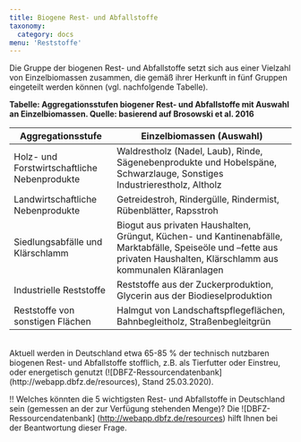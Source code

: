 ```yaml
---
title: Biogene Rest- und Abfallstoffe
taxonomy:
  category: docs
menu: 'Reststoffe'
---
```


Die Gruppe der biogenen Rest- und Abfallstoffe setzt sich aus einer Vielzahl von Einzelbiomassen zusammen, die gemäß ihrer Herkunft in fünf Gruppen eingeteilt werden können (vgl. nachfolgende Tabelle).

**Tabelle: Aggregationsstufen biogener Rest- und Abfallstoffe mit Auswahl an Einzelbiomassen. Quelle: basierend auf Brosowski et al. 2016**

| Aggregationsstufe | Einzelbiomassen (Auswahl) |
|-|-|
| Holz- und Forstwirtschaftliche Nebenprodukte | Waldrestholz (Nadel, Laub), Rinde, Sägenebenprodukte und Hobelspäne, Schwarzlauge, Sonstiges Industrierestholz, Altholz |
| Landwirtschaftliche Nebenprodukte | Getreidestroh, Rindergülle, Rindermist, Rübenblätter, Rapsstroh |
| Siedlungsabfälle und Klärschlamm | Biogut aus privaten Haushalten, Grüngut, Küchen- und Kantinenabfälle, Marktabfälle, Speiseöle und –fette aus privaten Haushalten, Klärschlamm aus kommunalen Kläranlagen |
| Industrielle Reststoffe | Reststoffe aus der Zuckerproduktion, Glycerin aus der Biodieselproduktion |
| Reststoffe von sonstigen Flächen | Halmgut von Landschaftspflegeflächen, Bahnbegleitholz, Straßenbegleitgrün |

<br>
Aktuell werden in Deutschland etwa 65-85 % der technisch nutzbaren biogenen Rest- und Abfallstoffe stofflich, z.B. als Tierfutter oder Einstreu, oder energetisch genutzt (![DBFZ-Ressourcendatenbank] (http://webapp.dbfz.de/resources), Stand 25.03.2020). 

!! Welches könnten die 5 wichtigsten Rest- und Abfallstoffe in Deutschland sein (gemessen an der zur Verfügung stehenden Menge)? Die ![DBFZ-Ressourcendatenbank] (http://webapp.dbfz.de/resources) hilft Ihnen bei der Beantwortung dieser Frage.
